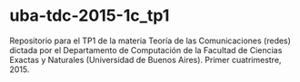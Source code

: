 # uba-tdc-2015-1c_tp1
Repositorio para el TP1 de la materia Teoría de las Comunicaciones (redes) dictada por el Departamento de Computación de la Facultad de Ciencias Exactas y Naturales (Universidad de Buenos Aires). Primer cuatrimestre, 2015.
